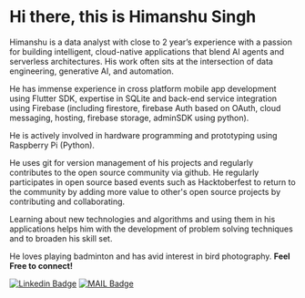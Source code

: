 # Hi there, this is Himanshu Singh

Himanshu is a data analyst with close to 2 year’s experience with a passion for building intelligent, cloud-native applications that blend AI agents and serverless architectures. His work often sits at the intersection of data engineering, generative AI, and automation.

He has immense experience in cross platform mobile app development using Flutter SDK, expertise in SQLite and back-end service integration using Firebase (including firestore, firebase Auth based on OAuth, cloud messaging, hosting, firebase storage, adminSDK using python).


He is actively involved in hardware programming and prototyping using Raspberry Pi (Python).

He uses git for version management of his projects and regularly contributes to the open source community via github. He regularly participates in open source based events such as Hacktoberfest to return to the community by adding more value to other's open source projects by contributing and collaborating. 

Learning about new technologies and algorithms and using them in his applications helps him with the development of problem solving techniques and to broaden his skill set.

He loves playing badminton and has avid interest in bird photography.
 **Feel Free to connect!**


[![Linkedin Badge](https://img.shields.io/badge/-LinkedIn-blue?style=flat-square&logo=Linkedin&logoColor=white&link=https://www.linkedin.com/in/himanshu-singh-36bb721a2/)](https://www.linkedin.com/in/himanshu-singh-36bb721a2/)
[![MAIL Badge](https://img.shields.io/badge/-Gmail-c14438?style=flat-square&logo=Gmail&logoColor=white&link=mailto:himanshusingh335)](mailto:himanshusingh335@gmail.com)

